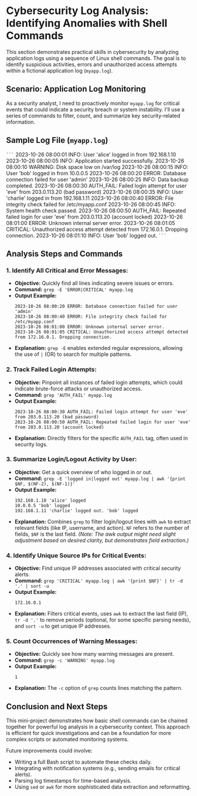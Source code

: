 # Cybersecurity Log Analysis: Identifying Anomalies with Shell Commands

This section demonstrates practical skills in cybersecurity by analyzing 
application logs using a sequence of Linux shell commands. The goal is to 
identify suspicious activities, errors and unauthorized access attempts 
within a fictional application log (`myapp.log`).

## Scenario: Application Log Monitoring

As a security analyst, I need to proactively monitor `myapp.log` for 
critical events that could indicate a security breach or system 
instability. I'll use a series of commands to filter, count, and summarize 
key security-related information.

## Sample Log File (`myapp.log`)

```` ``` ````
2023-10-26 08:00:01 INFO: User 'alice' logged in from 192.168.1.10
2023-10-26 08:00:05 INFO: Application started successfully.
2023-10-26 08:00:10 WARNING: Disk space low on /var/log
2023-10-26 08:00:15 INFO: User 'bob' logged in from 10.0.0.5
2023-10-26 08:00:20 ERROR: Database connection failed for user 'admin'
2023-10-26 08:00:25 INFO: Data backup completed.
2023-10-26 08:00:30 AUTH_FAIL: Failed login attempt for user 'eve' from 203.0.113.20 (bad password)
2023-10-26 08:00:35 INFO: User 'charlie' logged in from 192.168.1.11
2023-10-26 08:00:40 ERROR: File integrity check failed for /etc/myapp.conf
2023-10-26 08:00:45 INFO: System health check passed.
2023-10-26 08:00:50 AUTH_FAIL: Repeated failed login for user 'eve' from 203.0.113.20 (account locked)
2023-10-26 08:01:00 ERROR: Unknown internal server error.
2023-10-26 08:01:05 CRITICAL: Unauthorized access attempt detected from 172.16.0.1. Dropping connection.
2023-10-26 08:01:10 INFO: User 'bob' logged out.
```` ``` ````

## Analysis Steps and Commands

### 1. Identify All Critical and Error Messages:

* **Objective:** Quickly find all lines indicating severe issues or errors.
* **Command:** `grep -E 'ERROR|CRITICAL' myapp.log`
* **Output Example:**
    ```
    2023-10-26 08:00:20 ERROR: Database connection failed for user 'admin'
    2023-10-26 08:00:40 ERROR: File integrity check failed for /etc/myapp.conf
    2023-10-26 08:01:00 ERROR: Unknown internal server error.
    2023-10-26 08:01:05 CRITICAL: Unauthorized access attempt detected from 172.16.0.1. Dropping connection.
    ```
* **Explanation:** `grep -E` enables extended regular expressions, allowing the use of `|` (OR) to search for multiple patterns.

### 2. Track Failed Login Attempts:

* **Objective:** Pinpoint all instances of failed login attempts, which could indicate brute-force attacks or unauthorized access.
* **Command:** `grep 'AUTH_FAIL' myapp.log`
* **Output Example:**
    ```
    2023-10-26 08:00:30 AUTH_FAIL: Failed login attempt for user 'eve' from 203.0.113.20 (bad password)
    2023-10-26 08:00:50 AUTH_FAIL: Repeated failed login for user 'eve' from 203.0.113.20 (account locked)
    ```
* **Explanation:** Directly filters for the specific `AUTH_FAIL` tag, often used in security logs.

### 3. Summarize Login/Logout Activity by User:

* **Objective:** Get a quick overview of who logged in or out.
* **Command:** `grep -E 'logged in|logged out' myapp.log | awk '{print $NF, $(NF-2), $(NF-1)}'`
* **Output Example:**
    ```
    192.168.1.10 'alice' logged
    10.0.0.5 'bob' logged
    192.168.1.11 'charlie' logged out. 'bob' logged
    ```
* **Explanation:** Combines `grep` to filter login/logout lines with `awk` to extract relevant fields (like IP, 
username, and action). `NF` refers to the number of fields, `$NF` is the last field. 
*(Note: The awk output might need slight adjustment based on desired clarity, but demonstrates field extraction.)*

### 4. Identify Unique Source IPs for Critical Events:

* **Objective:** Find unique IP addresses associated with critical security alerts.
* **Command:** `grep 'CRITICAL' myapp.log | awk '{print $NF}' | tr -d '.' | sort -u`
* **Output Example:**
    ```
    172.16.0.1
    ```
* **Explanation:** Filters critical events, uses `awk` to extract the last field (IP), `tr -d '.'` to remove periods (optional, for some specific 
parsing needs), and `sort -u` to get unique IP addresses.

### 5. Count Occurrences of Warning Messages:

* **Objective:** Quickly see how many warning messages are present.
* **Command:** `grep -c 'WARNING' myapp.log`
* **Output Example:**
    ```
    1
    ```
* **Explanation:** The `-c` option of `grep` counts lines matching the pattern.

## Conclusion and Next Steps

This mini-project demonstrates how basic shell commands can be chained together for powerful log analysis in a cybersecurity context. This 
approach is efficient for quick investigations and can be a foundation for more complex scripts or automated monitoring systems.

Future improvements could involve:
* Writing a full Bash script to automate these checks daily.
* Integrating with notification systems (e.g., sending emails for critical alerts).
* Parsing log timestamps for time-based analysis.
* Using `sed` or `awk` for more sophisticated data extraction and reformatting.
